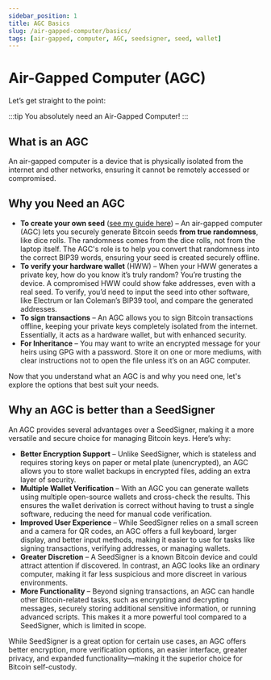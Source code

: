 ```yaml
---
sidebar_position: 1
title: AGC Basics
slug: /air-gapped-computer/basics/
tags: [air-gapped, computer, AGC, seedsigner, seed, wallet]
---
```


# Air-Gapped Computer (AGC)

Let’s get straight to the point:

:::tip
You absolutely need an Air-Gapped Computer!
:::


## What is an AGC

An air-gapped computer is a device that is physically isolated from the internet and other networks, ensuring it cannot be remotely accessed or compromised.



## Why you Need an AGC

- **To create your own seed** ([see my guide here](/docs/seed)) – An air-gapped computer (AGC) lets you securely generate Bitcoin seeds **from true randomness**, like dice rolls. The randomness comes from the dice rolls, not from the laptop itself. The AGC's role is to help you convert that randomness into the correct BIP39 words, ensuring your seed is created securely offline.
- **To verify your hardware wallet** (HWW) – When your HWW generates a private key, how do you know it’s truly random? You’re trusting the device. A compromised HWW could show fake addresses, even with a real seed. To verify, you’d need to input the seed into other software, like Electrum or Ian Coleman’s BIP39 tool, and compare the generated addresses.
- **To sign transactions** – An AGC allows you to sign Bitcoin transactions offline, keeping your private keys completely isolated from the internet.  Essentially, it acts as a hardware wallet, but with enhanced security.
- **For Inheritance** – You may want to write an encrypted message for your heirs using GPG with a password. Store it on one or more mediums, with clear instructions not to open the file unless it’s on an AGC computer.

Now that you understand what an AGC is and why you need one, let's explore the options that best suit your needs.


## Why an AGC is better than a SeedSigner

An AGC provides several advantages over a SeedSigner, making it a more versatile and secure choice for managing Bitcoin keys. Here’s why:

- **Better Encryption Support** – Unlike SeedSigner, which is stateless and requires storing keys on paper or metal plate (unencrypted), an AGC allows you to store wallet backups in encrypted files, adding an extra layer of security.
- **Multiple Wallet Verification** – With an AGC you can generate wallets using multiple open-source wallets and cross-check the results. This ensures the wallet derivation is correct without having to trust a single software, reducing the need for manual code verification.
- **Improved User Experience** – While SeedSigner relies on a small screen and a camera for QR codes, an AGC offers a full keyboard, larger display, and better input methods, making it easier to use for tasks like signing transactions, verifying addresses, or managing wallets.
- **Greater Discretion** – A SeedSigner is a known Bitcoin device and could attract attention if discovered. In contrast, an AGC looks like an ordinary computer, making it far less suspicious and more discreet in various environments.
- **More Functionality** – Beyond signing transactions, an AGC can handle other Bitcoin-related tasks, such as encrypting and decrypting messages, securely storing additional sensitive information, or running advanced scripts. This makes it a more powerful tool compared to a SeedSigner, which is limited in scope.

While SeedSigner is a great option for certain use cases, an AGC offers better encryption, more verification options, an easier interface, greater privacy, and expanded functionality—making it the superior choice for Bitcoin self-custody.